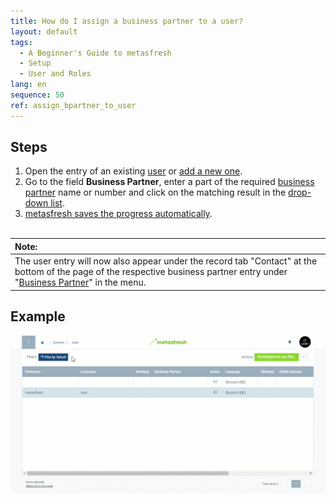```yaml
---
title: How do I assign a business partner to a user?
layout: default
tags:
  - A Beginner's Guide to metasfresh
  - Setup
  - User and Roles
lang: en
sequence: 50
ref: assign_bpartner_to_user
---
```


## Steps
1. Open the entry of an existing [user](Menu) or [add a new one](Add_user).
1. Go to the field **Business Partner**, enter a part of the required [business partner](New_Business_Partner) name or number and click on the matching result in the <a href="Keyboard_shortcuts_reference#dropdown" title="Dynamic Search Box (Autocompletion)">drop-down list</a>.
1. [metasfresh saves the progress automatically](Saveindicator).
<br><br>

| **Note:** |
| :--- |
| The user entry will now also appear under the record tab "Contact" at the bottom of the page of the respective business partner entry under "[Business Partner](Menu)" in the menu. |

## Example
![](assets/Assign_BPartner_to_user.gif)
